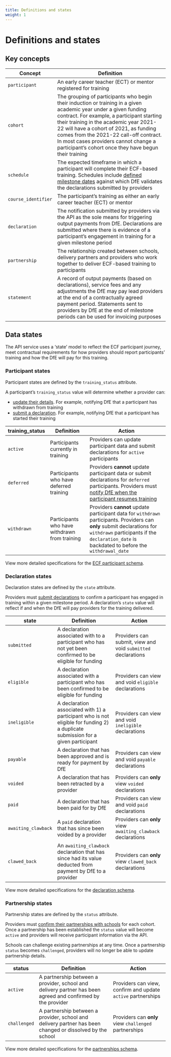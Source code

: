 ```yaml
---
title: Definitions and states
weight: 1
---
```


# Definitions and states

## Key concepts

| Concept      | Definition|
| -------- | --------  |
| `participant`    | An early career teacher (ECT) or mentor registered for training      |
| `cohort`     | The grouping of participants who begin their induction or training in a given academic year under a given funding contract. For example, a participant starting their training in the academic year 2021-22 will have a cohort of 2021, as funding comes from the 2021-22 call-off contract. In most cases providers cannot change a participant’s cohort once they have begun their training      |
| `schedule`     | The expected timeframe in which a participant will complete their ECF-based training. Schedules include [defined milestone dates](/api-reference/ecf/schedules-and-milestone-dates) against which DfE validates the declarations submitted by providers      |
| `course_identifier`      | The participant’s training as either an early career teacher (ECT) or mentor       |
| `declaration`    | The notification submitted by providers via the API as the sole means for triggering output payments from DfE. Declarations are submitted where there is evidence of a participant’s engagement in training for a given milestone period      |
| `partnership`     | The relationship created between schools, delivery partners and providers who work together to deliver ECF-based training to participants      |
| `statement`    | A record of output payments (based on declarations), service fees and any adjustments the DfE may pay lead providers at the end of a contractually agreed payment period. Statements sent to providers by DfE at the end of milestone periods can be used for invoicing purposes     |

## Data states

The API service uses a ‘state’ model to reflect the ECF participant journey, meet contractual requirements for how providers should report participants’ training and how the DfE will pay for this training.

### Participant states

Participant states are defined by the `training_status` attribute. 

A participant’s `training_status` value will determine whether a provider can: 

* [update their details](/api-reference/ecf/guidance/#view-and-update-participant-data). For example, notifying DfE that a participant has withdrawn from training 
* [submit a declaration](/api-reference/ecf/guidance/#submit-view-and-void-declarations). For example, notifying DfE that a participant has started their training


| training_status | Definition | Action |
| -------- | -------- | -------- |
| `active`     | Participants currently in training     | Providers can update participant data and submit declarations for `active` participants     |
| `deferred`     | Participants who have deferred training     | Providers **cannot** update participant data or submit declarations for `deferred` participants. Providers must [notify DfE when the participant resumes training](/api-reference/ecf/guidance/#notify-dfe-a-participant-has-resumed-training)     |
| `withdrawn`     | Participants who have withdrawn from training     | Providers **cannot** update participant data for `withdrawn` participants. Providers can **only** submit declarations for `withdrawn` participants if the `declaration_date` is backdated to before the `withdrawal_date`     |

View more detailed specifications for the [ECF participant schema](/api-reference/reference-v3.html#schema-ecfparticipantattributes).

### Declaration states

Declaration states are defined by the `state` attribute. 

Providers must [submit declarations](/api-reference/ecf/guidance/#submit-view-and-void-declarations) to confirm a participant has engaged in training within a given milestone period. A declaration’s `state` value will reflect if and when the DfE will pay providers for the training delivered.

| state | Definition | Action |
| -------- | -------- | -------- |
| `submitted`     | A declaration associated with to a participant who has not yet been confirmed to be eligible for funding    | Providers can submit, view and void `submitted` declarations    |
| `eligible`     | A declaration associated with a participant who has been confirmed to be eligible for funding     | Providers can view and void `eligible` declarations    |
| `ineligible`     | A declaration associated with 1) a participant who is not eligible for funding 2) a duplicate submission for a given participant    | Providers can view and void `ineligible` declarations     |
| `payable`     | A declaration that has been approved and is ready for payment by DfE    | Providers can view and void `payable` declarations     |
| `voided`     | A declaration that has been retracted by a provider    | Providers can **only** view `voided` declarations   |
| `paid`     | A declaration that has been paid for by DfE    | Providers can view and void `paid` declarations     |
| `awaiting_clawback`     | A `paid` declaration that has since been voided by a provider    | Providers can **only** view `awaiting_clawback` declarations     |
| `clawed_back`     | An `awaiting_clawback` declaration that has since had its value deducted from payment by DfE to a provider     | Providers can **only** view `clawed_back` declarations     |


View more detailed specifications for the [declaration schema](/api-reference/reference-v3.html#schema-ecfparticipantdeclarationattributes).


### Partnership states 

Partnership states are defined by the `status` attribute. 

Providers must [confirm their partnerships with schools](/api-reference/ecf/guidance/#confirm-view-and-update-partnerships) for each cohort. Once a partnership has been established the `status` value will become `active` and providers will receive participant information via the API.

Schools can challenge existing partnerships at any time. Once a partnership `status` becomes `challenged`, providers will no longer be able to update partnership details.

| status | Definition | Action |
| -------- | -------- | -------- |
| `active`     | A partnership between a provider, school and delivery partner has been agreed and confirmed by the provider    | Providers can view, confirm and update `active` partnerships     |
| `challenged`     | A partnership between a provider, school and delivery partner has been changed or dissolved by the school     | Providers can **only** view `challenged` partnerships    |

View more detailed specifications for the [partnerships schema](/api-reference/reference-v3.html#schema-ecfpartnershipattributes).